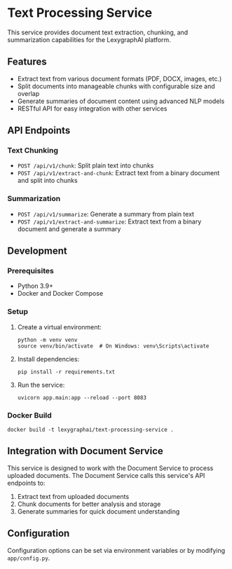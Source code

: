 # Text Processing Service

This service provides document text extraction, chunking, and summarization capabilities for the LexygraphAI platform.

## Features

- Extract text from various document formats (PDF, DOCX, images, etc.)
- Split documents into manageable chunks with configurable size and overlap
- Generate summaries of document content using advanced NLP models
- RESTful API for easy integration with other services

## API Endpoints

### Text Chunking

- `POST /api/v1/chunk`: Split plain text into chunks
- `POST /api/v1/extract-and-chunk`: Extract text from a binary document and split into chunks

### Summarization

- `POST /api/v1/summarize`: Generate a summary from plain text
- `POST /api/v1/extract-and-summarize`: Extract text from a binary document and generate a summary

## Development

### Prerequisites

- Python 3.9+
- Docker and Docker Compose

### Setup

1. Create a virtual environment:

   ```
   python -m venv venv
   source venv/bin/activate  # On Windows: venv\Scripts\activate
   ```

2. Install dependencies:

   ```
   pip install -r requirements.txt
   ```

3. Run the service:
   ```
   uvicorn app.main:app --reload --port 8083
   ```

### Docker Build

```
docker build -t lexygraphai/text-processing-service .
```

## Integration with Document Service

This service is designed to work with the Document Service to process uploaded documents. The Document Service calls this service's API endpoints to:

1. Extract text from uploaded documents
2. Chunk documents for better analysis and storage
3. Generate summaries for quick document understanding

## Configuration

Configuration options can be set via environment variables or by modifying `app/config.py`.
